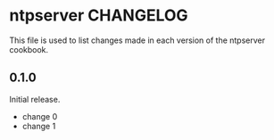# ntpserver CHANGELOG

This file is used to list changes made in each version of the ntpserver cookbook.

## 0.1.0

Initial release.

- change 0
- change 1
